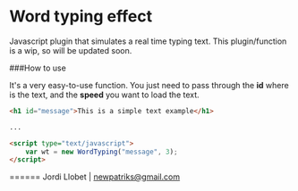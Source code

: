 # Word typing effect
Javascript plugin that simulates a real time typing text. This plugin/function is a wip, so will be updated soon.

###How to use

It's a very easy-to-use function. You just need to pass through the **id** where is the text, and the **speed** you want to load the text.

```html
<h1 id="message">This is a simple text example</h1>

...

<script type="text/javascript">
	var wt = new WordTyping("message", 3);
</script>
```

======
Jordi Llobet | newpatriks@gmail.com 
